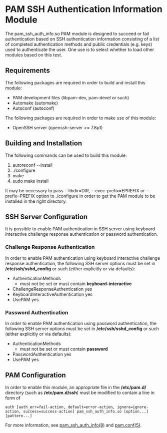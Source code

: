 # PAM SSH Authentication Information Module

The pam_ssh_auth_info.so PAM module is designed to succeed or fail authentication based on SSH authentication information consisting of a list of completed authentication methods and public credentials (e.g. keys) used to authenticate the user.
One use is to select whether to load other modules based on this test.

## Requirements

The following packages are required in order to build and install this module:

* PAM development files (libpam-dev, pam-devel or such)
* Automake (automake)
* Autoconf (autoconf)

The following packages are required in order to make use of this module:

* OpenSSH server (openssh-server >= 7.8p1)

## Building and Installation

The following commands can be used to build this module:

1. autoreconf --install
2. ./configure
3. make
4. sudo make install

It may be necessary to pass
--libdir=DIR,
--exec-prefix=EPREFIX or
--prefix=PREFIX
option to ./configure in order to get the PAM module to be installed in the right directory.

## SSH Server Configuration

It is possible to enable PAM authentication in SSH server using
keyboard interactive challenge response authentication or
password authentication.

### Challenge Response Authentication

In order to enable PAM authentication using
keyboard interactive challenge response authentication,
the following SSH server options must be set
in **/etc/ssh/sshd_config** or such
(either explicitly or via defaults):

* AuthenticationMethods
  - must not be set or must contain **keyboard-interactive**
* ChallengeResponseAuthentication yes
* KeyboardInteractiveAuthentication yes
* UsePAM yes

### Password Authentication

In order to enable PAM authentication using
password authentication,
the following SSH server options must be set
in **/etc/ssh/sshd_config** or such
(either explicitly or via defaults):

* AuthenticationMethods
  - must not be set or must contain **password**
* PasswordAuthentication yes
* UsePAM yes

## PAM Configuration

In order to enable this module,
an appropriate file in the **/etc/pam.d/** directory
(such as **/etc/pam.d/ssh**)
must be modified
to contain a line in form of

    auth [auth_err=fail-action, default=error-action, ignore=ignore-action, success=success-action] pam_ssh_auth_info.so [option...] [pattern...]

For more information,
see
[pam_ssh_auth_info(8)](https://github.Eero.Häkkinen.fi/pam-ssh-auth-info) and
[pam.conf(5)](https://manpages.debian.org/pam.conf.5).
